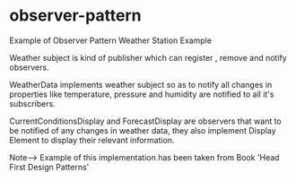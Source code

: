# observer-pattern
Example of Observer Pattern
Weather Station Example

Weather subject is kind of publisher which can register , remove and notify observers.

WeatherData implements weather subject so as to notify all changes in properties
like temperature, pressure and humidity are notified to all it's subscribers.

CurrentConditionsDisplay and ForecastDisplay are observers that want to be notified
of any changes in weather data, they also implement Display Element to display their
relevant information.


Note--> Example of this implementation has been taken from Book 'Head First Design Patterns'
